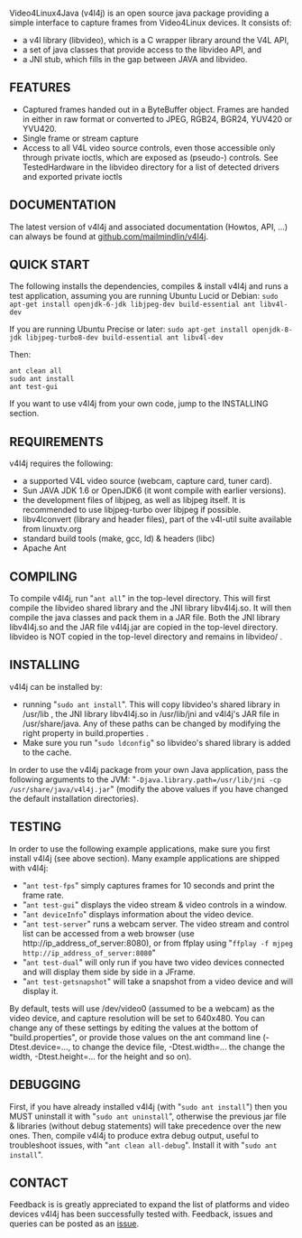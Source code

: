 Video4Linux4Java (v4l4j) is an open source java package providing a simple interface
to capture frames from Video4Linux devices. It consists of:
- a v4l library (libvideo), which is a C wrapper library around the V4L API,
- a set of java classes that provide access to the libvideo API, and
- a JNI stub, which fills in the gap between JAVA and libvideo.


## FEATURES
- Captured frames handed out in a ByteBuffer object. Frames are handed in either
  in raw format or converted to JPEG, RGB24, BGR24, YUV420 or YVU420.
- Single frame or stream capture
- Access to all V4L video source controls, even those accessible
  only through private ioctls, which are exposed as (pseudo-) controls.
  See TestedHardware in the libvideo directory for a list of detected drivers
  and exported private ioctls


## DOCUMENTATION
The latest version of v4l4j and associated documentation (Howtos, API, ...) can
always be found at [github.com/mailmindlin/v4l4j](https://github.com/mailmindlin/v4l4j/).


## QUICK START
The following installs the dependencies, compiles & install v4l4j and runs a
test application, assuming you are running Ubuntu Lucid or Debian: `sudo apt-get install openjdk-6-jdk libjpeg-dev build-essential ant libv4l-dev`

If you are running Ubuntu Precise or later: `sudo apt-get install openjdk-8-jdk libjpeg-turbo8-dev build-essential ant libv4l-dev`

Then:

    ant clean all
    sudo ant install
    ant test-gui

If you want to use v4l4j from your own code, jump to the INSTALLING section.


## REQUIREMENTS
v4l4j requires the following:
- a supported V4L video source (webcam, capture card, tuner card).
- Sun JAVA JDK 1.6 or OpenJDK6 (it wont compile with earlier versions).
- the development files of libjpeg, as well as libjpeg itself. It is 
  recommended to use libjpeg-turbo over libjpeg if possible.
- libv4lconvert (library and header files), part of the v4l-util suite available
  from linuxtv.org
- standard build tools (make, gcc, ld) & headers (libc)
- Apache Ant


## COMPILING
To compile v4l4j, run "`ant all`" in the top-level directory. This will first 
compile the libvideo shared library and the JNI library libv4l4j.so. It will 
then compile the java classes and pack them in a JAR file. Both the JNI library
libv4l4j.so and the JAR file v4l4j.jar are copied in the top-level directory. 
libvideo is NOT copied in the top-level directory and remains in libvideo/ .


## INSTALLING
v4l4j can be installed by:
- running "`sudo ant install`". This will copy libvideo's shared library in 
  /usr/lib , the JNI library libv4l4j.so in /usr/lib/jni and v4l4j's JAR file 
  in /usr/share/java. Any of these paths can be changed by modifying the right 
  property in build.properties .
- Make sure you run "`sudo ldconfig`" so libvideo's shared library is added to the
  cache.
  
In order to use the v4l4j package from your own Java application, pass the 
following arguments to the JVM:
"`-Djava.library.path=/usr/lib/jni -cp /usr/share/java/v4l4j.jar`"
(modify the above values if you have changed the default installation
directories).

## TESTING
In order to use the following example applications, make sure you first install
v4l4j (see above section). Many example applications are shipped with v4l4j:
- "`ant test-fps`" simply captures frames for 10 seconds and print the frame rate.
- "`ant test-gui`" displays the video stream & video controls in a window.
- "`ant deviceInfo`" displays information about the video device.
- "`ant test-server`" runs a webcam server. The video stream and control list
  can be accessed from a web browser (use http://ip_address_of_server:8080), or
  from ffplay using "`ffplay -f mjpeg http://ip_address_of_server:8080`"
- "`ant test-dual`" will only run if you have two video devices connected and
  will display them side by side in a JFrame.
- "`ant test-getsnapshot`" will take a snapshot from a video device and will
  display it.

By default, tests will use /dev/video0 (assumed to be a webcam) as the video 
device, and capture resolution will be set to 640x480. You can change any of 
these settings by editing the values at the bottom of "build.properties",
or provide those values on the ant command line (-Dtest.device=..., to change
the device file, -Dtest.width=... the change the width, -Dtest.height=... for 
the height and so on). 


## DEBUGGING
First, if you have already installed v4l4j (with "`sudo ant install`") then you 
MUST uninstall it with "`sudo ant uninstall`", otherwise the previous jar file & 
libraries (without debug statements) will take precedence over the new ones. 
Then, compile v4l4j to produce extra debug output, useful to troubleshoot 
issues, with "`ant clean all-debug`". Install it with "`sudo ant install`". 


## CONTACT
Feedback is is greatly appreciated to expand the list of platforms and video
devices v4l4j has been successfully tested with. Feedback, issues and queries 
can be posted as an [issue](/mailmindlin/v4l4j/issues).
